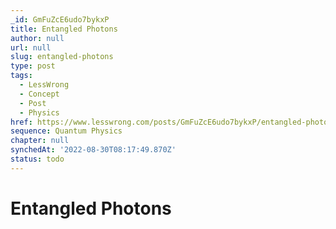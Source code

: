```yaml
---
_id: GmFuZcE6udo7bykxP
title: Entangled Photons
author: null
url: null
slug: entangled-photons
type: post
tags:
  - LessWrong
  - Concept
  - Post
  - Physics
href: https://www.lesswrong.com/posts/GmFuZcE6udo7bykxP/entangled-photons
sequence: Quantum Physics
chapter: null
synchedAt: '2022-08-30T08:17:49.870Z'
status: todo
---
```


# Entangled Photons
